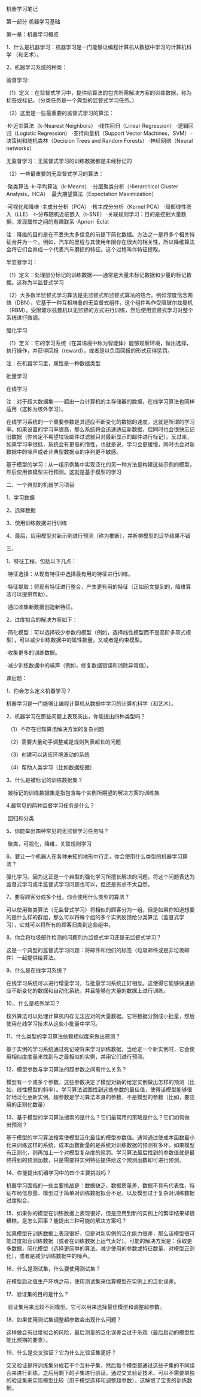 机器学习笔记

第一部分 机器学习基础

第一章：机器学习概览

1、什么是机器学习：机器学习是一门能够让编程计算机从数据中学习的计算机科学
（和艺术）。

2、机器学习系统的种类：

监督学习:

（1）定义：在监督式学习中，提供给算法的包含所需解决方案的训练数据，称为标签或标记。（分类任务是一个典型的监督式学习任务。）

（2）这里是一些最重要的监督式学习的算法：

·K-近邻算法（k-Nearest Neighbors）
·线性回归（Linear Regression）
·逻辑回归（Logistic Regression）
·支持向量机（Support Vector Machines，SVM）
·决策树和随机森林（Decision Trees and Random Forests）
·神经网络（Neural networks）

无监督学习：无监督式学习的训练数据都是未经标记的

（2）一些最重要的无监督式学习的算法：

·聚类算法
·k-平均算法（k-Means）
·分层聚类分析（Hierarchical Cluster Analysis，HCA）
·最大期望算法（Expectation Maximization）

·可视化和降维
·主成分分析（PCA）
·核主成分分析（Kernel PCA）
·局部线性嵌入（LLE）
·t-分布随机近临嵌入（t-SNE）
·关联规则学习：目的是挖掘大量数据，发现属性之间的有趣联系
·Apriori
·Eclat

注：降维的目的是在不丢失太多信息的前提下简化数据。方法之一是将多个相关特征合并为一个。例如，汽车的里程与其使用年限存在很大的相关性，所以降维算法会将它们合并成一个代表汽车磨损的特征。这个过程叫作特征提取。

半监督学习：

（1）定义：处理部分标记的训练数据——通常是大量未标记数据和少量的标记数据。这称为半监督式学习

（2）大多数半监督式学习算法是无监督式和监督式算法的结合。例如深度信念网络（DBN），它基于一种互相堆叠的无监督式组件，这个组件叫作受限玻尔兹曼机（RBM）。受限玻尔兹曼机以无监督的方式进行训练，然后使用监督式学习对整个系统进行微调。

强化学习

（1）定义：它的学习系统（在其语境中称为智能体）能够观察环境，做出选择，执行操作，并获得回报（reward），或者是以负面回报的形式获得惩罚。

注：在机器学习里，属性是一种数据类型

批量学习

在线学习

注：对于超大数据集——超出一台计算机的主存储器的数据，在线学习算法也同样适用（这称为核外学习）。

在线学习系统的一个重要参数是其适应不断变化的数据的速度，这就是所谓的学习率。如果设置的学习率很高，那么系统将会迅速适应新数据，但同时也会很快忘记旧数据（你肯定不希望垃圾邮件过滤器只对最新显示的邮件进行标记）。反过来，如果学习率很低，系统会有更高的惰性，也就是说，学习会更缓慢，同时也会对新数据中的噪声或者非典型数据点的序列更不敏感。

基于模型的学习：从一组示例集中实现泛化的另一种方法是构建这些示例的模型，然后使用该模型进行预测。这就是基于模型的学习

二、一个典型的机器学习项目

1、学习数据

2、选择数据

3、使用训练数据进行训练

4、最后，应用模型对新示例进行预测（称为推断），并祈祷模型的泛华结果不错

三、

1、特征工程，包括以下几点：

·特征选择：从现有特征中选择最有用的特征进行训练。

·特征提取：将现有特征进行整合，产生更有用的特征（正如前文提到的，降维算法可以提供帮助）。

·通过收集新数据创造新特征。

2、过度拟合的解决方案如下：

·简化模型：可以选择较少参数的模型（例如，选择线性模型而不是高阶多项式模型），可以减少训练数据中的属性数量，又或者是约束模型。

·收集更多的训练数据。

·减少训练数据中的噪声（例如，修复数据错误和消除异常值）。

课后题：

1、你会怎么定义机器学习？

​	机器学习是一门能够让编程计算机从数据中学习的计算机科学（和艺术）。

2、机器学习在那些问题上表现突出，你能提出四种类型吗？

​	（1）不存在已知算法解决方案的复杂问题

​	（2）需要大量动手调整或是规则列表超长的问题

​	（3）创建可以适应环境波动的系统

​	（4）帮助人类学习（比如数据挖掘）

3、什么是被标记的训练数据集？

​	被标记的训练数据集是指包含每个实例所期望的解决方案的训练集

4.最常见的两种监督学习任务是什么？

​	回归和分类

5、你能举出四种常见的无监督学习任务吗？

​	聚类，可视化，降维，关联规则学习

6、要让一个机器人在各种未知的地形中行走，你会使用什么类型的机器学习算法？

​	强化学习。因为这正是一个典型的强化学习所擅长解决的问题。将这个问题表达为监督式学习或半监督式学习问题也可以，但还是有点不太自然。

7、要将顾客分成多个组，你会使用什么类型的算法？

​	可以使用聚类算法（无监督式学习）将相似的顾客分为一组。但是如果你知道想要的是什么样的群组，那么可以将每个组的多个实例反馈给分类算法（监督式学习），它就可以将所有的顾客归类到这些组中。

8、你会将垃圾邮件检测的问题列为监督式学习还是无监督式学习？

​	这是一个典型的监督式学习问题：将邮件和他们的标签（垃圾邮件或是非垃圾邮件）一起提供给算法。

9、什么是在线学习系统？

​	在线学习系统可以进行增量学习，与批量学习系统正好相反。这使得它能够快速适应不断变化的数据和自动化系统，并且能够在大量的数据上进行训练。

10.、什么是核外学习？

​	核外算法可以处理计算机内存无法应对的大量数据。它将数据分割成小批量，然后使用在线学习技术从这些小批量中学习。

11、什么类型的学习算法依赖相似度来做出预测？

​	基于实例的学习系统通过死记硬背来学习训练数据，当给定一个新实例时，它会使用相似度度量来找到与之最相似的实例，并用它们进行预测。

12、模型参数与学习算法的超参数之间有什么关系？

​	模型有一个或多个参数，这些参数决定了模型对新的给定实例做出怎样的预测（比如，线性模型的斜率）。学习算法试图找到这些参数的最佳值，使得该模型能够很好地泛化至新实例。超参数是学习算法本身的参数，不是模型的参数（比如，要应用的正则化数量）

13、基于模型的学习算法搜索的是什么？它们最常用的策略是什么？它们如何做出预测？

​	基于模型的学习算法搜索使模型泛化最佳的模型参数值。通常通过使成本函数最小化来训练这样的系统，成本函数衡量的是系统对训练数据的预测有多坏，如果模型有正则化，则再加上一个对模型复杂度的惩罚。学习算法最后找到的参数值就是最终得到的预测函数，只是需要将实例特征提供给这个预测函数即可进行预测。

14、你能提出机器学习中的四个主要挑战吗？

​	机器学习面临的一些主要挑战是：数据缺乏、数据质量差、数据不具有代表性、特征布局信息量、模型过于简单对训练数据拟合不足，以及模型过于复杂对训练数据过度拟合。

15、如果你的模型在训练数据上表现很好，但是应用到新的实例上的繁华结果却很糟糕，是怎么回事？能提出三种可能的解决方案吗？

​	如果模型在训练数据上表现很好，但是对新实例的泛化能力很差，那么该模型很可能过度拟合训练数据（或者在训练数据上运气太好）。可能的解决方案是：获取更多数据，简化模型（选择更简单的算法。减少使用的参数或特征数量、对模型正则化），或者是减少训练数据中的噪声。

16、什么是测试集，什么要使用测试集？

​	在模型启动值生产环境之前，使用测试集来估算模型在实例上的泛化误差。

17、验证集的目的是什么？

​	验证集用来比较不同模型。它可以用来选择最佳模型和调整超参数。

18、如果使用测试集调整超参数会出现什么问题？

​	这样做会有过度拟合的风险，最后测量的泛化误差会过于乐观（最后启动的模型性能比预期的要查）。

19、什么是交叉验证？它为什么比验证集更好？

​	交叉验证是将训练集分成若干个互补子集，然后每个模型都通过这些子集的不同组合来进行训练，之后用剩下的子集进行验证。通过交叉验证技术，可以不需要单独的验证集来实现模型比较（用于模型选择和调整超参数）。这解恨了宝贵的训练数据。